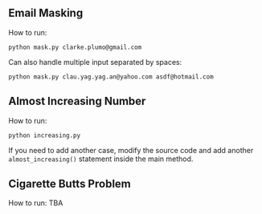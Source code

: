 ## Email Masking
How to run:

`python mask.py clarke.plumo@gmail.com`

Can also handle multiple input separated by spaces:

`python mask.py clau.yag.yag.an@yahoo.com asdf@hotmail.com`


## Almost Increasing Number
How to run:

`python increasing.py`

If you need to add another case, modify the source code and add another
`almost_increasing()` statement inside the main method.


## Cigarette Butts Problem
How to run:
TBA